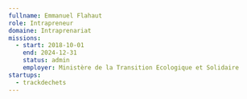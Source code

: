 ```yaml
---
fullname: Emmanuel Flahaut
role: Intrapreneur
domaine: Intraprenariat
missions:
  - start: 2018-10-01
    end: 2024-12-31
    status: admin
    employer: Ministère de la Transition Ecologique et Solidaire
startups:
  - trackdechets
---
```

